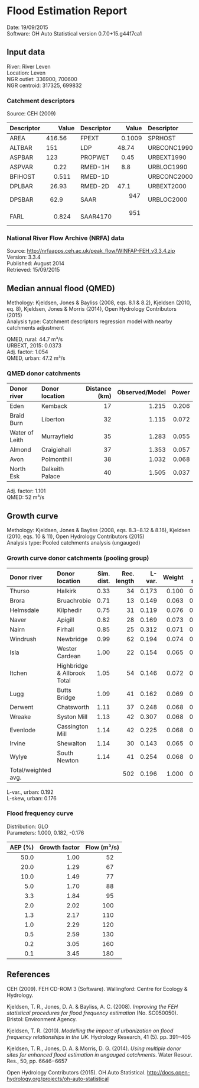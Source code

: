 # Flood Estimation Report

Date:          19/09/2015  
Software:      OH Auto Statistical version 0.7.0+15.g44f7ca1

## Input data

River:         River Leven  
Location:      Leven  
NGR outlet:    336900, 700600    
NGR centroid:  317325, 699832  

### Catchment descriptors

Source:        CEH (2009)

Descriptor   |      Value | Descriptor  |      Value | Descriptor  |      Value 
:------------|-----------:|:------------|-----------:|:------------|----------:
AREA         |   416.56   | FPEXT       |     0.1009 | SPRHOST     |    34.62  
ALTBAR       |   151      | LDP         |    48.74   | URBCONC1990 |     0.754 
ASPBAR       |   123      | PROPWET     |     0.45   | URBEXT1990  |           
ASPVAR       |     0.22   | RMED-1H     |     8.8    | URBLOC1990  |     0.738 
BFIHOST      |     0.511  | RMED-1D     |            | URBCONC2000 |     0.830 
DPLBAR       |    26.93   | RMED-2D     |    47.1    | URBEXT2000  |     0.0361
DPSBAR       |    62.9    | SAAR        |   947      | URBLOC2000  |     0.702 
FARL         |     0.824  | SAAR4170    |   951      |             |           

### National River Flow Archive (NRFA) data

Source:        http://nrfaapps.ceh.ac.uk/peak_flow/WINFAP-FEH_v3.3.4.zip  
Version:       3.3.4  
Published:     August 2014  
Retrieved:     15/09/2015

## Median annual flood (QMED)

Methology:     Kjeldsen, Jones & Bayliss (2008, eqs. 8.1 & 8.2), Kjeldsen (2010, eq. 8), Kjeldsen, Jones & Morris 
               (2014), Open Hydrology Contributors (2015)  
Analysis type: Catchment descriptors regression model with nearby catchments adjustment

QMED, rural:   44.7 m³/s  
URBEXT, 2015:  0.0373  
Adj. factor:   1.054  
QMED, urban:   47.2 m³/s

### QMED donor catchments

Donor river         | Donor location                 | Distance (km)| Observed/Model | Power
:-------------------|:-------------------------------|-------------:|---------------:|-----:
Eden                | Kemback                        |           17 |          1.215 | 0.206
Braid Burn          | Liberton                       |           32 |          1.115 | 0.072
Water of Leith      | Murrayfield                    |           35 |          1.283 | 0.055
Almond              | Craigiehall                    |           37 |          1.353 | 0.057
Avon                | Polmonthill                    |           38 |          1.032 | 0.068
North Esk           | Dalkeith Palace                |           40 |          1.505 | 0.037

Adj. factor:   1.101  
QMED:          52 m³/s

## Growth curve

Methology:     Kjeldsen, Jones & Bayliss (2008, eqs. 8.3‒8.12 & 8.16), Kjeldsen (2010, eqs. 10 & 11), Open Hydrology 
               Contributors (2015)  
Analysis type: Pooled catchments analysis (ungauged)

### Growth curve donor catchments (pooling group)

Donor river         | Donor location                 | Sim. dist. | Rec. length | L-var. | Weight | L-skew | Weight
:-------------------|:-------------------------------|-----------:|------------:|-------:|-------:|-------:|------:
Thurso              | Halkirk                        |       0.33 |          34 |  0.173 |  0.100 |  0.102 |  0.086
Brora               | Bruachrobie                    |       0.71 |          13 |  0.149 |  0.063 |  0.101 |  0.047
Helmsdale           | Kilphedir                      |       0.75 |          31 |  0.119 |  0.076 |  0.117 |  0.071
Naver               | Apigill                        |       0.82 |          28 |  0.169 |  0.073 |  0.126 |  0.068
Nairn               | Firhall                        |       0.85 |          25 |  0.312 |  0.071 |  0.325 |  0.065
Windrush            | Newbridge                      |       0.99 |          62 |  0.194 |  0.074 |  0.241 |  0.082
Isla                | Wester Cardean                 |       1.00 |          22 |  0.154 |  0.065 |  0.077 |  0.061
Itchen              | Highbridge & Allbrook Total    |       1.05 |          54 |  0.146 |  0.072 |  0.138 |  0.080
Lugg                | Butts Bridge                   |       1.09 |          41 |  0.162 |  0.069 |  0.046 |  0.075
Derwent             | Chatsworth                     |       1.11 |          37 |  0.248 |  0.068 |  0.211 |  0.073
Wreake              | Syston Mill                    |       1.13 |          42 |  0.307 |  0.068 |  0.393 |  0.075
Evenlode            | Cassington Mill                |       1.14 |          42 |  0.225 |  0.068 |  0.133 |  0.075
Irvine              | Shewalton                      |       1.14 |          30 |  0.143 |  0.065 |  0.206 |  0.068
Wylye               | South Newton                   |       1.14 |          41 |  0.254 |  0.068 |  0.137 |  0.075
Total/weighted avg. |                                |            |         502 |  0.196 |  1.000 |  0.169 |  1.000

L-var., urban: 0.192  
L-skew, urban: 0.176

### Flood frequency curve

Distribution:  GLO  
Parameters:    1.000, 0.182, -0.176  

AEP (%) | Growth factor | Flow (m³/s)
-------:|--------------:|-----------:
   50.0 |          1.00 |        52  
   20.0 |          1.29 |        67  
   10.0 |          1.49 |        77  
    5.0 |          1.70 |        88  
    3.3 |          1.84 |        95  
    2.0 |          2.02 |       100  
    1.3 |          2.17 |       110  
    1.0 |          2.29 |       120  
    0.5 |          2.59 |       130  
    0.2 |          3.05 |       160  
    0.1 |          3.45 |       180  

## References

CEH (2009). FEH CD-ROM 3 (Software). Wallingford: Centre for Ecology & Hydrology.

Kjeldsen, T. R., Jones, D. A. & Bayliss, A. C. (2008). *Improving the FEH statistical procedures for flood frequency 
estimation* (No. SC050050). Bristol: Environment Agency.

Kjeldsen, T. R. (2010). *Modelling the impact of urbanization on flood frequency relationships in the UK*. Hydrology 
Research, 41 (5). pp. 391‒405

Kjeldsen, T. R., Jones, D. A. & Morris, D. G. (2014). *Using multiple donor sites for enhanced flood estimation in 
ungauged catchments*. Water Resour. Res., 50, pp. 6646‒6657

Open Hydrology Contributors (2015). OH Auto Statistical. http://docs.open-hydrology.org/projects/oh-auto-statistical